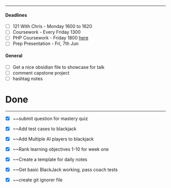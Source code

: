 ___

#### Deadlines

- [ ] 121 With Chris - Monday 1600 to 1620
- [ ] Coursework - Every Friday 1300
- [ ] PHP Coursework - Friday 1800  [here](https://docs.google.com/document/d/11dJBXOzuohnu-e17TDkAsOu5-jkXyVEkelSfIGe8h7U/edit?pli=1)
- [ ] Prep Presentation - Fri, 7th Jun

#### General

- [ ] Get a nice obsidian file to showcase for talk
- [ ] comment capstone project
- [ ] hashtag notes

# Done
___

- [x] ~~submit question for mastery quiz
- [x] ~~Add test cases to blackjack
- [x] ~~Add Multiple AI players to blackjack
- [x] ~~Rank learning objectives 1-10 for week one
- [x] ~~Create a template for daily notes
- [x]  ~~Get basic BlackJack working, pass coach tests
- [x]  ~~create git ignorer file

